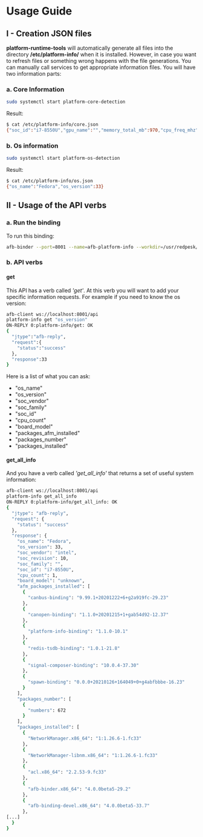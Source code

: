# Usage Guide

## I - Creation JSON files

**platform-runtime-tools** will automatically generate all files into the directory **/etc/platform-info/** when it is installed. However, in case you want to refresh files or something wrong happens with the file generations. You can manually call services to get appropriate information files. You will have two information parts:

### a. Core Information

```bash
sudo systemctl start platform-core-detection
```

Result:

```bash
$ cat /etc/platform-info/core.json 
{"soc_id":"i7-8550U","gpu_name":"","memory_total_mb":970,"cpu_freq_mhz":"","soc_family":"","soc_revision":10,"cpu_count":1,"cpu_cache_kb":8480,"cpu_arch":"x86_64","board_model":"unknown","cpu_compatibility":"unknown","soc_name":"Intel i7-8550U","soc_vendor":"intel"}
```

### b. Os information

```bash
sudo systemctl start platform-os-detection
```

Result:

```bash
$ cat /etc/platform-info/os.json 
{"os_name":"Fedora","os_version":33}
```

## II - Usage of the API verbs

### a. Run the binding

To run this binding:

```bash
afb-binder --port=8001 --name=afb-platform-info --workdir=/usr/redpesk/platform-info-binding --binding=lib/afb-platform-info.so -vvv
```

### b. API verbs

#### get

This API has a verb called *'get'*. At this verb you will want to add your specific information requests. For example if you need to know the os version:

```bash
afb-client ws://localhost:8001/api 
platform-info get "os_version"
ON-REPLY 0:platform-info/get: OK
{
  "jtype":"afb-reply",
  "request":{
    "status":"success"
  },
  "response":33
}
```

Here is a list of what you can ask:

* "os_name"
* "os_version"
* "soc_vendor"
* "soc_family"
* "soc_id"
* "cpu_count"
* "board_model"
* "packages_afm_installed"
* "packages_number"
* "packages_installed"

#### get_all_info

And you have a verb called *'get_all_info'* that returns a set of useful system information:

```bash
afb-client ws://localhost:8001/api
platform-info get_all_info 
ON-REPLY 0:platform-info/get_all_info: OK 
{
  "jtype": "afb-reply",
  "request": {
    "status": "success"
  },
  "response": {
    "os_name": "Fedora",
    "os_version": 33,
    "soc_vendor": "intel",
    "soc_revision": 10,
    "soc_family": "",
    "soc_id": "i7-8550U",
    "cpu_count": 1,
    "board_model": "unknown",
    "afm_packages_installed": [
      {
        "canbus-binding": "9.99.1+20201222+6+g2a919fc-29.23"
      },
      {
        "canopen-binding": "1.1.0+20201215+1+gab54d92-12.37"
      },
      {
        "platform-info-binding": "1.1.0-10.1"
      },
      {
        "redis-tsdb-binding": "1.0.1-21.8"
      },
      {
        "signal-composer-binding": "10.0.4-37.30"
      },
      {
        "spawn-binding": "0.0.0+20210126+164049+0+g4abfbbbe-16.23"
      }
    ],
    "packages_number": [
      {
        "numbers": 672
      }
    ],
    "packages_installed": [
      {
        "NetworkManager.x86_64": "1:1.26.6-1.fc33"
      },
      {
        "NetworkManager-libnm.x86_64": "1:1.26.6-1.fc33"
      },
      {
        "acl.x86_64": "2.2.53-9.fc33"
      },
      {
        "afb-binder.x86_64": "4.0.0beta5-29.2"
      },
      {
        "afb-binding-devel.x86_64": "4.0.0beta5-33.7"
      },
[...]
  }
}
```
